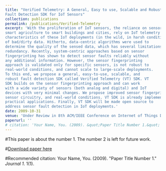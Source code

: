 ```yaml
---
title: "Verified Telemetry: A General, Easy to use, Scalable and Robust
Fault Detection SDK for IoT Sensors"
collection: publications
permalink: /publications/Verified-Telemetry
excerpt: 'With the proliferation of IoT sensors, the reliance on sensor telemetry has never been greater. Today numerous applications from
smart agriculture to smart buildings and cities, rely on IoT telemetry to provide insights and to take decisions. However, due to the
characteristics of these IoT deployments (in the wild, in harsh conditions), sensors are prone to failures, leading to the generation
of bad/dirty data. Hitherto, data-centric algorithms were used to
determine the quality of the sensed data, which has several limitations and relies on additional contextual information or sensor
redundancy. Recently, system-centric approaches based on sensor
fingerprinting has shown to detect sensor faults reliably without
any additional information. However, the sensor fingerprinting
approach is validated only for specific sensors, is not robust to
real-world conditions, and cannot scale to large-scale deployments.
To this end, we propose a general, easy-to-use, scalable, and
robust fault detection SDK called Verified Telemetry (VT) SDK. VT
SDK builds on the sensor fingerprinting approach and can work
with a wide variety of sensors (both analog and digital) and IoT
devices with very minimal changes. We propose improved sensor fingerprinting algorithms that are robust to signal variations,
sensor circuitry, and real-world conditions. VT SDK is already implemented in 1000s of devices and we show its usage on several
practical applications. Finally, VT SDK will be made open source to
address sensor fault detection in IoT deployments.'
date: 2009-10-31
venue: 'Under Review in 8th ACM/IEEE Conference on Internet of Things Design and Implementation (IoTDI) 2023'
paperurl: ''
# citation: 'Your Name, You. (2009). &quot;Paper Title Number 1.&quot; <i>Journal 1</i>. 1(1).'
---
```

#This paper is about the number 1. The number 2 is left for future work.

#[Download paper here](http://academicpages.github.io/files/paper1.pdf)

#Recommended citation: Your Name, You. (2009). "Paper Title Number 1." <i>Journal 1</i>. 1(1).
